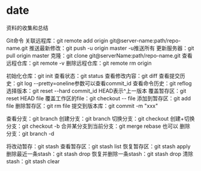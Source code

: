 # date
资料的收集和总结


Git命令
关联远程库：git remote add origin git@server-name:path/repo-name.git
推送最新修改：git push -u origin master  -u推送所有
更新服务器：git pull origin master
克隆：git clone git@serverName:path/repo-name.git
查看远程仓库：git remote -v
删除远程仓库：git remote rm origin

初始化仓库：git init
查看状态：git status
查看修改内容：git diff
查看提交历史：git log   --pretty=oneline参数可以查看commit_id
查看命令历史：git reflog
选择版本：git reset --hard commit_id     HEAD表示^上一版本
覆盖暂存区：git reset HEAD file
覆盖工作区的file：git checkout -- file
添加到暂存区：git add file
删除暂存区：git rm file
提交到版本库：git commit -m "xxx"

查看分支：git branch
创建分支：git branch <name>
切换分支：git checkout <name>
创建+切换分支：git checkout -b <name>
合并某分支到当前分支：git merge <name>      rebase 也可以
删除分支：git branch -d <name>

将改动暂存：git stash
查看暂存区：git stash list
恢复暂存区：git stash apply
删除最近一条stash：git stash drop
恢复并删除一条stash：git stash drop
清除stash：git stash clear
